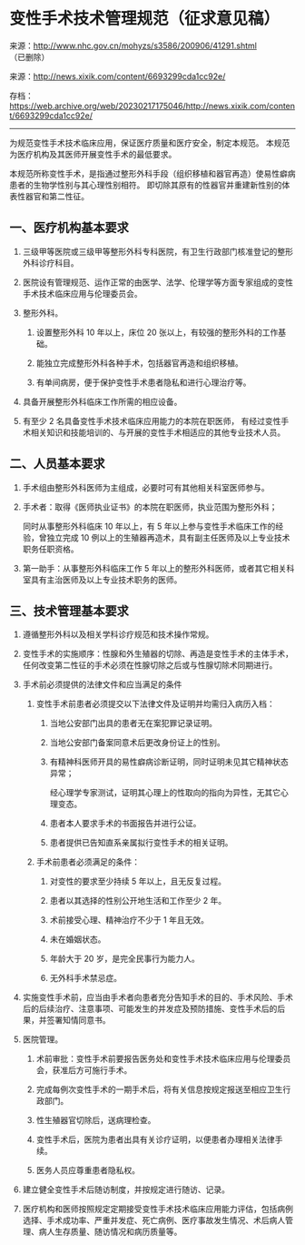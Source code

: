 # 变性手术技术管理规范（征求意见稿）

来源：<http://www.nhc.gov.cn/mohyzs/s3586/200906/41291.shtml> （已删除）

来源：<http://news.xixik.com/content/6693299cda1cc92e/>

存档：<https://web.archive.org/web/20230217175046/http://news.xixik.com/content/6693299cda1cc92e/>

---

为规范变性手术技术临床应用，保证医疗质量和医疗安全，制定本规范。
本规范为医疗机构及其医师开展变性手术的最低要求。

本规范所称变性手术，是指通过整形外科手段（组织移植和器官再造）使易性癖病患者的生物学性别与其心理性别相符。
即切除其原有的性器官并重建新性别的体表性器官和第二性征。

## 一、医疗机构基本要求

1. 三级甲等医院或三级甲等整形外科专科医院，有卫生行政部门核准登记的整形外科诊疗科目。

1. 医院设有管理规范、运作正常的由医学、法学、伦理学等方面专家组成的变性手术技术临床应用与伦理委员会。

1. 整形外科。

   1. 设置整形外科 10 年以上，床位 20 张以上，有较强的整形外科的工作基础。

   1. 能独立完成整形外科各种手术，包括器官再造和组织移植。

   1. 有单间病房，便于保护变性手术患者隐私和进行心理治疗等。

1. 具备开展整形外科临床工作所需的相应设备。

1. 有至少 2 名具备变性手术技术临床应用能力的本院在职医师，
   有经过变性手术相关知识和技能培训的、与开展的变性手术相适应的其他专业技术人员。

## 二、人员基本要求

1. 手术组由整形外科医师为主组成，必要时可有其他相关科室医师参与。

1. 手术者：取得《医师执业证书》的本院在职医师，执业范围为整形外科；

   同时从事整形外科临床 10 年以上，有 5 年以上参与变性手术临床工作的经验，曾独立完成 10 例以上的生殖器再造术，具有副主任医师及以上专业技术职务任职资格。

1. 第一助手：从事整形外科临床工作 5 年以上的整形外科医师，或者其它相关科室具有主治医师及以上专业技术职务的医师。

## 三、技术管理基本要求

1. 遵循整形外科以及相关学科诊疗规范和技术操作常规。

1. 变性手术的实施顺序：性腺和外生殖器的切除、再造是变性手术的主体手术，任何改变第二性征的手术必须在性腺切除之后或与性腺切除术同期进行。

1. 手术前必须提供的法律文件和应当满足的条件

   1. 变性手术前患者必须提交以下法律文件及证明并均需归入病历入档：

      1. 当地公安部门出具的患者无在案犯罪记录证明。

      1. 当地公安部门备案同意术后更改身份证上的性别。

      1. 有精神科医师开具的易性癖病诊断证明，同时证明未见其它精神状态异常；

         经心理学专家测试，证明其心理上的性取向的指向为异性，无其它心理变态。

      1. 患者本人要求手术的书面报告并进行公证。

      1. 患者提供已告知直系亲属拟行变性手术的相关证明。

   1. 手术前患者必须满足的条件：

      1. 对变性的要求至少持续 5 年以上，且无反复过程。

      1. 患者以其选择的性别公开地生活和工作至少 2 年。

      1. 术前接受心理、精神治疗不少于 1 年且无效。

      1. 未在婚姻状态。

      1. 年龄大于 20 岁，是完全民事行为能力人。

      1. 无外科手术禁忌症。

1. 实施变性手术前，应当由手术者向患者充分告知手术的目的、手术风险、手术后的后续治疗、注意事项、可能发生的并发症及预防措施、变性手术后的后果，并签署知情同意书。

1. 医院管理。

   1. 术前审批：变性手术前要报告医务处和变性手术技术临床应用与伦理委员会，获准后方可施行手术。

   1. 完成每例次变性手术的一期手术后，将有关信息按规定报送至相应卫生行政部门。

   1. 性生殖器官切除后，送病理检查。

   1. 变性手术后，医院为患者出具有关诊疗证明，以便患者办理相关法律手续。

   1. 医务人员应尊重患者隐私权。

1. 建立健全变性手术后随访制度，并按规定进行随访、记录。

1. 医疗机构和医师按照规定定期接受变性手术技术临床应用能力评估，包括病例选择、手术成功率、严重并发症、死亡病例、医疗事故发生情况、术后病人管理、病人生存质量、随访情况和病历质量等。

